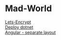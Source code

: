 # Mad-World

[Lets-Encrypt](https://certbot.eff.org/lets-encrypt/ubuntufocal-nginx)\
[Deploy dotnet](https://docs.microsoft.com/en-us/aspnet/core/host-and-deploy/linux-nginx?view=aspnetcore-5.0)\
[Angular - separate layout](https://keepgrowing.in/angular/apply-multi-layout-to-an-angular-app/)
